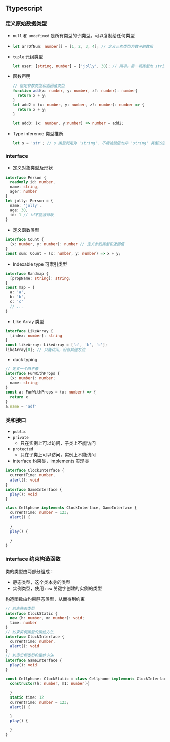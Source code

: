 ## Ttypescript

### 定义原始数据类型

- `null` 和 `undefined` 是所有类型的子类型。可以复制给任何类型

- ```typescript
  let arrOfNum: number[] = [1, 2, 3, 4]; // 定义元素类型为数子的数组
  ```

- `tuple` 元组类型

  ```typescript
  let user: [string, number] = ['jolly', 30]; // 两项，第一项类型为 string, 第二项类型为 number
  ```

- 函数声明

  ```typescript
  // 指定参数类型和返回值类型
  function add(x: number, y: number, z?: number): number{
    return x + y;
  }
  let add2 = (x: number, y: number, z?: number): number => {
    return x + y;
  }
  
  let add3: (x: number, y:number) => number = add2;
  ```

- Type inference 类型推断

  ```typescript
  let s = 'str'; // s 类型判定为 'string'. 不能被赋值为非 'string' 类型的值。
  ```

### interface

- 定义对象类型及形状

```typescript
interface Person {
  readonly id: number,
  name: string,
  age?: number
}
let jolly: Person = {
  name: 'jolly',
  age: 30,
  id: 1 // id不能被修改
}
```

- 定义函数类型

```typescript
interface Count {
  (x: number, y: number): number // 定义参数类型和返回值
}
const sum: Count = (x: number, y: number) => x + y;
```

- Indexable type 可索引类型

```typescript
interface Randmap {
  [propName: string]: string;
}
const map = {
  a: 'a',
  b: 'b',
  c: 'c'
  // ...
}
```

- LIke Array 类型

```typescript
interface LikeArray {
  [index: number]: string
}
const likeArray: LikeArray = ['a', 'b', 'c']; 
likeArray[0]; // 只能访问，没有其他方法
```

- duck typing

```typescript
// 定义一个四不像
interface FunWithProps {
  (x: number): number;
  name: string;
}
const a: FunWithProps = (x: number) => {
  return x
}
a.name = 'adf'
```

### 类和接口

- `public`
- `private`
  - 只在实例上可以访问，子类上不能访问
- `protected`
  - 只在子类上可以访问，实例上不能访问
- interface 约束类，implements 实现类

```typescript
interface ClockInterface {
  currentTime: number,
  alert(): void
}
interface GameInterface {
  play(): void
}

class Cellphone implements ClockInterface, GameInterface {
  currentTime: number = 123;
  alert() {

  }
  play() {
    
  }
}
```

### interface 约束构造函数

类的类型由两部分组成：

- 静态类型，这个类本身的类型
- 实例类型，使用 `new` 关键字创建的实例的类型

构造函数由约束静态类型，从而得到约束

```typescript
// 约束静态类型
interface ClockStatic {
  new (h: number, m: number): void;
  time: number
}
// 约束实例类型的属性方法
interface ClockInterface {
  currentTime: number,
  alert(): void
}
// 约束实例类型的属性方法
interface GameInterface {
  play(): void
}

const Cellphone: ClockStatic = class Cellphone implements ClockInterface, GameInterface {
  constructor(h: number, m1: number){
    
  }
  static time: 12
  currentTime: number = 123;
  alert() {

  }
  play() {

  }
}
```









